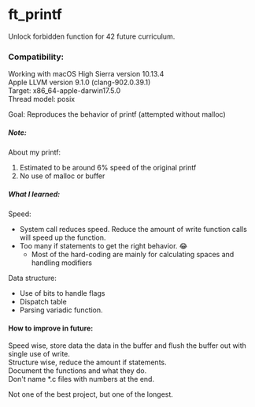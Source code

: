 # ft_printf
Unlock forbidden function for 42 future curriculum.

### Compatibility:
Working with macOS High Sierra version 10.13.4\
Apple LLVM version 9.1.0 (clang-902.0.39.1)\
Target: x86_64-apple-darwin17.5.0\
Thread model: posix

Goal: Reproduces the behavior of printf (attempted without malloc)

##### Note:
About my printf:

1. Estimated to be around 6% speed of the original printf
2. No use of malloc or buffer

##### What I learned:

Speed:
* System call reduces speed. Reduce the amount of write function calls will speed up the function.
* Too many if statements to get the right behavior. 😂
  * Most of the hard-coding are mainly for calculating spaces and handling modifiers

Data structure:
* Use of bits to handle flags
* Dispatch table
* Parsing variadic function.

#### How to improve in future:

Speed wise, store data the data in the buffer and flush the buffer out with single use of write.\
Structure wise, reduce the amount if statements.\
Document the functions and what they do.\
Don't name \*.c files with numbers at the end.

Not one of the best project, but one of the longest.
